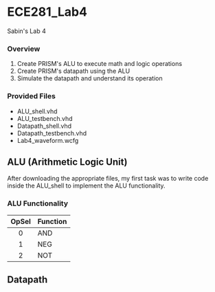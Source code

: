 ECE281_Lab4
===========

Sabin's Lab 4

### Overview
  1.  Create PRISM's ALU to execute math and logic operations
  2.  Create PRISM's datapath using the ALU
  3.  Simulate the datapath and understand its operation


### Provided Files
  * ALU_shell.vhd
  * ALU_testbench.vhd
  * Datapath_shell.vhd
  * Datapath_testbench.vhd
  * Lab4_waveform.wcfg

## ALU (Arithmetic Logic Unit)
After downloading the appropriate files, my first task was to write code inside the ALU_shell to implement the ALU functionality.  

### ALU Functionality
| OpSel  | Function 
|:------:|:---------
| 0 | AND
| 1 | NEG
| 2 | NOT

## Datapath
